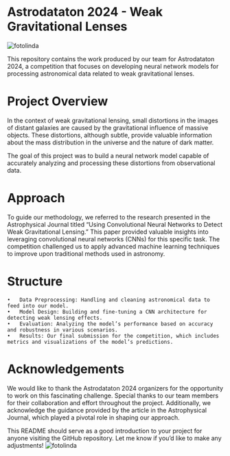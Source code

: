 # Astrodataton 2024 - Weak Gravitational Lenses

![fotolinda](https://github.com/user-attachments/assets/5d1bc22d-d94c-450b-9885-5293e483eadd)

This repository contains the work produced by our team for Astrodataton 2024, a competition that focuses on developing neural network models for processing astronomical data related to weak gravitational lenses.

# Project Overview

In the context of weak gravitational lensing, small distortions in the images of distant galaxies are caused by the gravitational influence of massive objects. These distortions, although subtle, provide valuable information about the mass distribution in the universe and the nature of dark matter.

The goal of this project was to build a neural network model capable of accurately analyzing and processing these distortions from observational data.

# Approach

To guide our methodology, we referred to the research presented in the Astrophysical Journal titled “Using Convolutional Neural Networks to Detect Weak Gravitational Lensing.” This paper provided valuable insights into leveraging convolutional neural networks (CNNs) for this specific task. The competition challenged us to apply advanced machine learning techniques to improve upon traditional methods used in astronomy.

# Structure

	•	Data Preprocessing: Handling and cleaning astronomical data to feed into our model.
	•	Model Design: Building and fine-tuning a CNN architecture for detecting weak lensing effects.
	•	Evaluation: Analyzing the model’s performance based on accuracy and robustness in various scenarios.
	•	Results: Our final submission for the competition, which includes metrics and visualizations of the model’s predictions.

# Acknowledgements

We would like to thank the Astrodataton 2024 organizers for the opportunity to work on this fascinating challenge. Special thanks to our team members for their collaboration and effort throughout the project. Additionally, we acknowledge the guidance provided by the article in the Astrophysical Journal, which played a pivotal role in shaping our approach.

This README should serve as a good introduction to your project for anyone visiting the GitHub repository. Let me know if you’d like to make any adjustments!
![fotolinda](https://github.com/user-attachments/assets/5d1bc22d-d94c-450b-9885-5293e483eadd)

